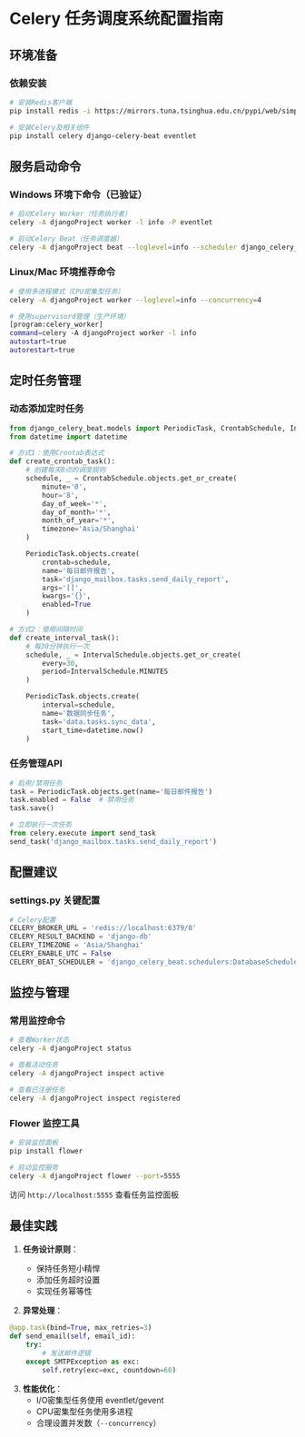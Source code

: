 # Celery 任务调度系统配置指南

## 环境准备

### 依赖安装
```bash
# 安装Redis客户端
pip install redis -i https://mirrors.tuna.tsinghua.edu.cn/pypi/web/simple

# 安装Celery及相关组件
pip install celery django-celery-beat eventlet
```

## 服务启动命令

### Windows 环境下命令（已验证）
```bash
# 启动Celery Worker（任务执行者）
celery -A djangoProject worker -l info -P eventlet

# 启动Celery Beat（任务调度器）
celery -A djangoProject beat --loglevel=info --scheduler django_celery_beat.schedulers:DatabaseScheduler
```

### Linux/Mac 环境推荐命令
```bash
# 使用多进程模式（CPU密集型任务）
celery -A djangoProject worker --loglevel=info --concurrency=4

# 使用supervisord管理（生产环境）
[program:celery_worker]
command=celery -A djangoProject worker -l info
autostart=true
autorestart=true
```

## 定时任务管理

### 动态添加定时任务
```python
from django_celery_beat.models import PeriodicTask, CrontabSchedule, IntervalSchedule
from datetime import datetime

# 方式1：使用Crontab表达式
def create_crontab_task():
    # 创建每天8点的调度规则
    schedule, _ = CrontabSchedule.objects.get_or_create(
        minute='0',
        hour='8',
        day_of_week='*',
        day_of_month='*',
        month_of_year='*',
        timezone='Asia/Shanghai'
    )

    PeriodicTask.objects.create(
        crontab=schedule,
        name='每日邮件报告',
        task='django_mailbox.tasks.send_daily_report',
        args='[]',
        kwargs='{}',
        enabled=True
    )

# 方式2：使用间隔时间
def create_interval_task():
    # 每30分钟执行一次
    schedule, _ = IntervalSchedule.objects.get_or_create(
        every=30,
        period=IntervalSchedule.MINUTES
    )

    PeriodicTask.objects.create(
        interval=schedule,
        name='数据同步任务',
        task='data.tasks.sync_data',
        start_time=datetime.now()
    )
```

### 任务管理API
```python
# 启用/禁用任务
task = PeriodicTask.objects.get(name='每日邮件报告')
task.enabled = False  # 禁用任务
task.save()

# 立即执行一次任务
from celery.execute import send_task
send_task('django_mailbox.tasks.send_daily_report')
```

## 配置建议

### settings.py 关键配置
```python
# Celery配置
CELERY_BROKER_URL = 'redis://localhost:6379/0'
CELERY_RESULT_BACKEND = 'django-db'
CELERY_TIMEZONE = 'Asia/Shanghai'
CELERY_ENABLE_UTC = False
CELERY_BEAT_SCHEDULER = 'django_celery_beat.schedulers:DatabaseScheduler'
```

## 监控与管理

### 常用监控命令
```bash
# 查看Worker状态
celery -A djangoProject status

# 查看活动任务
celery -A djangoProject inspect active

# 查看已注册任务
celery -A djangoProject inspect registered
```

### Flower 监控工具
```bash
# 安装监控面板
pip install flower

# 启动监控服务
celery -A djangoProject flower --port=5555
```
访问 `http://localhost:5555` 查看任务监控面板

## 最佳实践

1. **任务设计原则**：
   - 保持任务短小精悍
   - 添加任务超时设置
   - 实现任务幂等性

2. **异常处理**：
```python
@app.task(bind=True, max_retries=3)
def send_email(self, email_id):
    try:
        # 发送邮件逻辑
    except SMTPException as exc:
        self.retry(exc=exc, countdown=60)
```

3. **性能优化**：
   - I/O密集型任务使用 eventlet/gevent
   - CPU密集型任务使用多进程
   - 合理设置并发数（`--concurrency`）